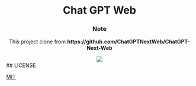 <div align="center">
<h1 align="center">Chat GPT Web</h1>

### Note
<p>This project clone from <b>https://github.com/ChatGPTNextWeb/ChatGPT-Next-Web</b></p>
<a href="https://github.com/ChatGPTNextWeb/ChatGPT-Next-Web/graphs/contributors">
  <img src="https://contrib.rocks/image?repo=ChatGPTNextWeb/ChatGPT-Next-Web" />
</a>
</div>
## LICENSE

[MIT](https://opensource.org/license/mit/)
